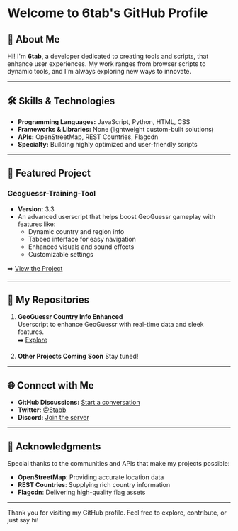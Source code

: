 # Welcome to 6tab's GitHub Profile

## 🌟 About Me

Hi! I'm **6tab**, a developer dedicated to creating tools and scripts, that enhance user experiences. My work ranges from browser scripts to dynamic tools, and I'm always exploring new ways to innovate.

---

## 🛠️ Skills & Technologies

- **Programming Languages:** JavaScript, Python, HTML, CSS
- **Frameworks & Libraries:** None (lightweight custom-built solutions)
- **APIs:** OpenStreetMap, REST Countries, Flagcdn
- **Specialty:** Building highly optimized and user-friendly scripts

---

## 📌 Featured Project

### **Geoguessr-Training-Tool**

- **Version:** 3.3
- An advanced userscript that helps boost GeoGuessr gameplay with features like:
  - Dynamic country and region info
  - Tabbed interface for easy navigation
  - Enhanced visuals and sound effects
  - Customizable settings

➡️ [View the Project](https://github.com/6tab/Geoguessr-Training-Tool)

---

## 📂 My Repositories

1. **GeoGuessr Country Info Enhanced**\
   Userscript to enhance GeoGuessr with real-time data and sleek features.\
   ➡️ [Explore](https://github.com/6tab?tab=repositories)

2. **Other Projects Coming Soon**
   Stay tuned!

---

## 🌐 Connect with Me

- **GitHub Discussions:** [Start a conversation](https://github.com/6tab)
- **Twitter:** [@](https://twitter.com/6tabb)[6tabb](https://twitter.com/6tabb)
- **Discord:** [Join the server](https://discord.gg/REy3Fg8579)

---

## 🎉 Acknowledgments

Special thanks to the communities and APIs that make my projects possible:

- **OpenStreetMap**: Providing accurate location data
- **REST Countries**: Supplying rich country information
- **Flagcdn**: Delivering high-quality flag assets

---

Thank you for visiting my GitHub profile. Feel free to explore, contribute, or just say hi!

